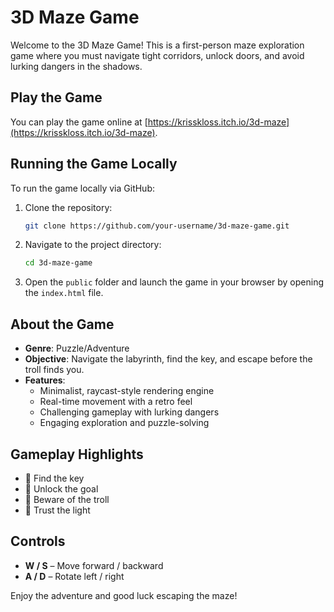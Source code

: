 # 3D Maze Game

Welcome to the 3D Maze Game! This is a first-person maze exploration game where you must navigate tight corridors, unlock doors, and avoid lurking dangers in the shadows.

## Play the Game

You can play the game online at [https://krisskloss.itch.io/3d-maze](https://krisskloss.itch.io/3d-maze).

## Running the Game Locally

To run the game locally via GitHub:

1. Clone the repository:
    ```bash
    git clone https://github.com/your-username/3d-maze-game.git
    ```
2. Navigate to the project directory:
    ```bash
    cd 3d-maze-game
    ```
3. Open the `public` folder and launch the game in your browser by opening the `index.html` file.

## About the Game

- **Genre**: Puzzle/Adventure
- **Objective**: Navigate the labyrinth, find the key, and escape before the troll finds you.
- **Features**:
  - Minimalist, raycast-style rendering engine
  - Real-time movement with a retro feel
  - Challenging gameplay with lurking dangers
  - Engaging exploration and puzzle-solving

## Gameplay Highlights

- 🔑 Find the key
- 🚪 Unlock the goal
- 👾 Beware of the troll
- 🔦 Trust the light

## Controls

- **W / S** – Move forward / backward
- **A / D** – Rotate left / right

Enjoy the adventure and good luck escaping the maze!